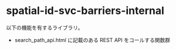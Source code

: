 # spatial-id-svc-barriers-internal

以下の機能を有するライブラリ。

* search_path_api.html に記載のある REST API をコールする関数群
